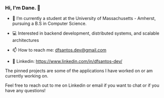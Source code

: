 ### Hi, I'm Dane. 👋

- 🌱 I’m currently a student at the University of Massachusetts - Amherst, pursuing a B.S in Computer Science.

- 💻 Interested in backend development, distributed systems, and scalable architectures 

- 📫 How to reach me: dfsantos.dev@gmail.com

- 👤 Linkedin: https://www.linkedin.com/in/dfsantos-dev/

The pinned projects are some of the applications I have worked on or am currently working on.

Feel free to reach out to me on Linkedin or email if you want to chat or if you have any questions!


